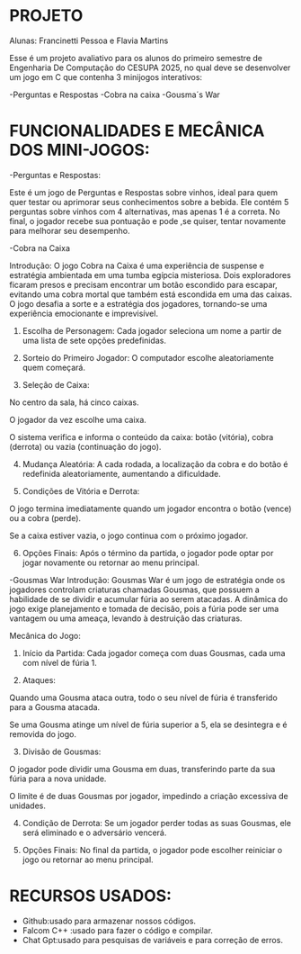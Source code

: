 # PROJETO
Alunas: Francinetti Pessoa e Flavia Martins 

Esse é um projeto avaliativo para os alunos do primeiro semestre de Engenharia De Computação do CESUPA 2025, no qual deve se desenvolver um jogo em C que contenha 3 minijogos interativos:

-Perguntas e Respostas
-Cobra na caixa
-Gousma´s War



# FUNCIONALIDADES E MECÂNICA  DOS MINI-JOGOS:

-Perguntas e Respostas: 

Este é um jogo de Perguntas e Respostas sobre vinhos, ideal para quem quer testar ou aprimorar seus conhecimentos sobre a bebida.
Ele contém 5 perguntas sobre vinhos com 4 alternativas, mas apenas 1 é a correta.
No final, o jogador recebe sua pontuação e pode ,se quiser, tentar novamente para melhorar seu desempenho.



-Cobra na Caixa

Introdução: O jogo Cobra na Caixa é uma experiência de suspense e estratégia ambientada em uma tumba egípcia misteriosa. Dois exploradores ficaram presos e precisam encontrar um botão escondido para escapar, evitando uma cobra mortal que também está escondida em uma das caixas. O jogo desafia a sorte e a estratégia dos jogadores, tornando-se uma experiência emocionante e imprevisível.

1. Escolha de Personagem: Cada jogador seleciona um nome a partir de uma lista de sete opções predefinidas.


2. Sorteio do Primeiro Jogador: O computador escolhe aleatoriamente quem começará.


3. Seleção de Caixa:

No centro da sala, há cinco caixas.

O jogador da vez escolhe uma caixa.

O sistema verifica e informa o conteúdo da caixa: botão (vitória), cobra (derrota) ou vazia (continuação do jogo).



4. Mudança Aleatória: A cada rodada, a localização da cobra e do botão é redefinida aleatoriamente, aumentando a dificuldade.


5. Condições de Vitória e Derrota:

O jogo termina imediatamente quando um jogador encontra o botão (vence) ou a cobra (perde).

Se a caixa estiver vazia, o jogo continua com o próximo jogador.



6. Opções Finais: Após o término da partida, o jogador pode optar por jogar novamente ou retornar ao menu principal.



-Gousmas War
Introdução: Gousmas War é um jogo de estratégia onde os jogadores controlam criaturas chamadas Gousmas, que possuem a habilidade de se dividir e acumular fúria ao serem atacadas. A dinâmica do jogo exige planejamento e tomada de decisão, pois a fúria pode ser uma vantagem ou uma ameaça, levando à destruição das criaturas.

Mecânica do Jogo:

1. Início da Partida: Cada jogador começa com duas Gousmas, cada uma com nível de fúria 1.


2. Ataques:

Quando uma Gousma ataca outra, todo o seu nível de fúria é transferido para a Gousma atacada.

Se uma Gousma atinge um nível de fúria superior a 5, ela se desintegra e é removida do jogo.



3. Divisão de Gousmas:

O jogador pode dividir uma Gousma em duas, transferindo parte da sua fúria para a nova unidade.

O limite é de duas Gousmas por jogador, impedindo a criação excessiva de unidades.



4. Condição de Derrota: Se um jogador perder todas as suas Gousmas, ele será eliminado e o adversário vencerá.


5. Opções Finais: No final da partida, o jogador pode escolher reiniciar o jogo ou retornar ao menu principal.

# RECURSOS USADOS:
- Github:usado para armazenar nossos códigos.
- Falcom C++ :usado para fazer o código e compilar.
- Chat Gpt:usado para pesquisas de variáveis e para correção de erros.



